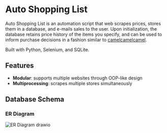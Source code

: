 # Auto Shopping List

Auto Shopping List is an automation script that web scrapes prices, stores them in a database, and e-mails sales to the user. Upon initialization, the database retains price history of the items you specify, and can be used to inform purchase decisions in a fashion similar to [camelcamelcamel](https://www.camelcamelcamel.ca/).

Built with Python, Selenium, and SQLite.

## Features

- **Modular**: supports multiple websites through OOP-like design
- **Multiprocessing**: scrapes multiple stores simultaneously

## Database Schema
### ER Diagram
![ER Diagram drawio](https://github.com/louieluuu/auto-shopping-list/assets/112336312/0acb1f49-3440-4df7-8ecf-8ee48e8c8358)
